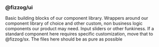### @fizzog/ui
Basic building blocks of our component library. Wrappers around our component library of choice and other custom, non business logic components our product may need. Input sliders or other funkiness. If a standard component here requires specific customization, move that to @fizzog/sx. The files here should be as pure as possible